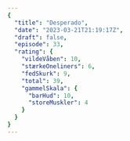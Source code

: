 ```yaml
---
{
  "title": "Desperado",
  "date": "2023-03-21T21:19:17Z",
  "draft": false,
  "episode": 33,
  "rating": {
    "vildeVåben": 10,
    "stærkeOneliners": 6,
    "fedSkurk": 9,
    "total": 39,
    "gammelSkala": {
      "barHud": 10,
      "storeMuskler": 4
    }
  }
}
---
```


